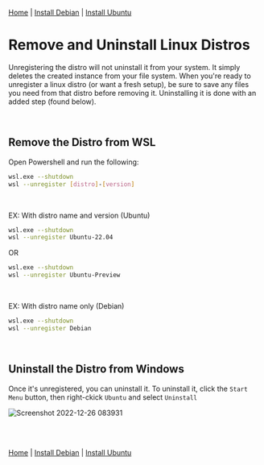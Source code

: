 [Home](https://github.com/scott-knight/linux-on-windows-11) | [Install Debian](install-debian.md) | [Install Ubuntu](install-ubuntu.md)


# Remove and Uninstall Linux Distros

Unregistering the distro will not uninstall it from your system. It simply deletes the created instance from your file system. When you're ready to unregister a linux distro (or want a fresh setup), be sure to save any files you need from that distro before removing it. Uninstalling it is done with an added step (found below).

<br/>

## Remove the Distro from WSL

Open Powershell and run the following:

```sh
wsl.exe --shutdown
wsl --unregister [distro]-[version]
```

<br/>

EX: With distro name and version (Ubuntu)

```sh
wsl.exe --shutdown
wsl --unregister Ubuntu-22.04
```

OR

```sh
wsl.exe --shutdown
wsl --unregister Ubuntu-Preview
```

<br/>

EX: With distro name only (Debian)

```sh
wsl.exe --shutdown
wsl --unregister Debian
```

<br/>

## Uninstall the Distro from Windows

Once it's unregistered, you can uninstall it. To uninstall it, click the `Start Menu` button, then right-ckick `Ubuntu` and select `Uninstall`

![Screenshot 2022-12-26 083931](https://user-images.githubusercontent.com/516548/209559792-ab468e4f-2c00-49ff-85c1-fb32e7f1a78d.png)

<br/><br/>

[Home](https://github.com/scott-knight/linux-on-windows-11) | [Install Debian](install-debian.md) | [Install Ubuntu](install-ubuntu.md)
